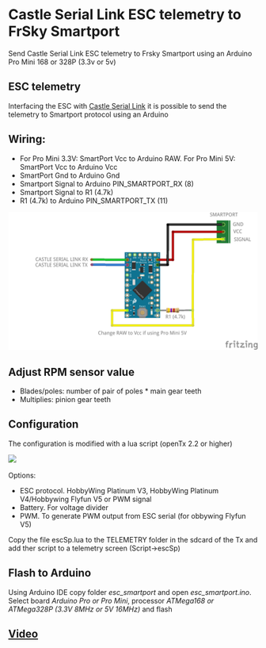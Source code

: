 # Castle Serial Link ESC telemetry to FrSky Smartport

Send Castle Serial Link ESC telemetry to Frsky Smartport using an Arduino Pro Mini 168 or 328P (3.3v or 5v)

## ESC telemetry

Interfacing the ESC with [Castle Serial Link](http://www.castlecreations.com/en/serial-link-010-0121-00) it is possible to send the telemetry to Smartport protocol using an Arduino

## Wiring:

 - For Pro Mini 3.3V: SmartPort Vcc to Arduino RAW. For Pro Mini 5V: SmartPort Vcc to Arduino Vcc
 - SmartPort Gnd to Arduino Gnd
 - Smartport Signal to Arduino PIN_SMARTPORT_RX (8)
 - Smartport Signal to R1 (4.7k)
 - R1 (4.7k) to Arduino PIN_SMARTPORT_TX (11)


<img src="./images/castle_link1.png" width="600">


## Adjust RPM sensor value

- Blades/poles: number of pair of poles * main gear teeth  
- Multiplies: pinion gear teeth


## Configuration

The configuration is modified with a lua script (openTx 2.2 or higher)

<img src="./images/escSp2.png">

Options:

- ESC protocol. HobbyWing Platinum V3, HobbyWing Platinum V4/Hobbywing Flyfun V5 or PWM signal
- Battery. For voltage divider
- PWM. To generate PWM output from ESC serial  (for obbywing Flyfun V5)

Copy the file escSp.lua to the TELEMETRY folder in the sdcard of the Tx and add ther script to a telemetry screen (Script->escSp)

## Flash to Arduino

Using Arduino IDE copy folder *esc_smartport* and open *esc_smartport.ino*. Select board *Arduino Pro or Pro Mini*, processor *ATMega168 or ATMega328P (3.3V 8MHz or 5V 16MHz)* and flash

## [Video](https://youtu.be/Mby2rlmAMlU)
